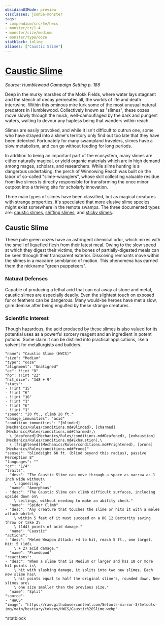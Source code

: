 ```yaml
---
obsidianUIMode: preview
cssclasses: json5e-monster
tags:
- compendium/src/5e/hwcs
- monster/cr/1-4
- monster/size/medium
- monster/type/ooze
statblock: inline
aliases: ["Caustic Slime"]
---
```

# [Caustic Slime](Mechanics\bestiary\ooze/caustic-slime-hwcs.md)
*Source: Humblewood Campaign Setting p. 186*  

Deep in the murky marshes of the Mokk Fields, where water lays stagnant and the stench of decay permeates all, the worlds of life and death intertwine. Within this ominous mire lurk some of the most unusual natural predators in Humblewood. Collectively known as "slimes", these oozes move slowly through the muck, well-camouflaged by the dark and pungent waters, waiting to devour any hapless being that wanders within reach.

Slimes are easily provoked, and while it isn't difficult to outrun one, some who have strayed into a slime's territory only find out too late that they have been detected. Fortunately for many swampland travelers, slimes have a slow metabolism, and can go without feeding for long periods.

In addition to being an important part of the ecosystem, many slimes are either naturally magical, or yield organic materials which are in high demand among mages, scholars, and researchers. While slime hunting is a dangerous undertaking, the perch of Winnowing Reach was built on the labor of so-called "slime-wranglers", whose skill collecting valuable residue from live slimes is directly responsible for transforming the once minor outpost into a thriving site for scholarly innovation.

Three main types of slimes have been classified, but as magical creatures with strange properties, it's speculated that more elusive slime species might exist somewhere in the remote swamps. The three documented types are: [caustic slimes](Mechanics/bestiary/ooze/caustic-slime-hwcs.md), [shifting slimes](Mechanics/bestiary/ooze/shifting-slime-hwcs.md), and [sticky slimes](Mechanics/bestiary/ooze/sticky-slime-hwcs.md).

## Caustic Slime

These pale green oozes have an astringent chemical odor, which mixes with the smell of liquefied flesh from their latest meal. Owing to the slow speed at which they digest their victims, the bones of partially-digested meals can be seen through their transparent exterior. Dissolving remnants move within the slimes in a macabre semblance of motion. This phenomena has earned them the nickname "green puppeteers".

### Natural Defenses

Capable of producing a lethal acid that can eat away at stone and metal, caustic slimes are especially deadly. Even the slightest touch on exposed fur or feathers can be dangerous. Many would-be heroes have met a slow, grim demise after being engulfed by these strange creatures.

### Scientific Interest

Though hazardous, the acid produced by these slimes is also valued for its potential uses as a powerful sorcery reagent and an ingredient in potent potions. Some claim it can be distilled into practical applications, like a solvent for metallurgists and builders.

```statblock
"name": "Caustic Slime (HWCS)"
"size": "Medium"
"type": "ooze"
"alignment": "Unaligned"
"ac": !!int "8"
"hp": !!int "22"
"hit_dice": "3d8 + 9"
"stats":
- !!int "15"
- !!int "6"
- !!int "16"
- !!int "1"
- !!int "6"
- !!int "1"
"speed": "20 ft., climb 20 ft."
"damage_immunities": "acid"
"condition_immunities": "[blinded](Mechanics/Rules/conditions.md#Blinded), [charmed](Mechanics/Rules/conditions.md#Charmed),\
  \ [deafened](Mechanics/Rules/conditions.md#Deafened), [exhaustion](Mechanics/Rules/conditions.md#Exhaustion),\
  \ [frightened](Mechanics/Rules/conditions.md#Frightened), [prone](Mechanics/Rules/conditions.md#Prone)"
"senses": "blindsight 60 ft. (blind beyond this radius), passive Perception 8"
"languages": ""
"cr": "1/4"
"traits":
- "desc": "The Caustic Slime can move through a space as narrow as 1 inch wide without\
    \ squeezing."
  "name": "Amorphous"
- "desc": "The Caustic Slime can climb difficult surfaces, including upside down on\
    \ ceilings, without needing to make an ability check."
  "name": "Spider Climb"
- "desc": "Any creature that touches the slime or hits it with a melee attack while\
    \ within 5 feet of it must succeed on a DC 12 Dexterity saving throw or take 2\
    \ (1d4) points of acid damage."
  "name": "Caustic"
"actions":
- "desc": "Melee Weapon Attack: +4 to hit, reach 5 ft., one target. Hit: 5 (1d6\
    \ + 2) acid damage."
  "name": "Psuedopod"
"reactions":
- "desc": "When a slime that is Medium or larger and has 10 or more hit points is\
    \ hit with slashing damage, it splits into two new slimes. Each new slime has\
    \ hit points equal to half the original slime's, rounded down. New slimes are\
    \ one size smaller than the previous size."
  "name": "Split"
"source":
- "HWCS"
"image": "https://raw.githubusercontent.com/5etools-mirror-3/5etools-img/main/bestiary/tokens/HWCS/Caustic%20Slime.webp"
```
^statblock